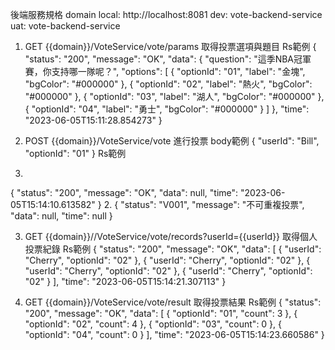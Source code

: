 後端服務規格
domain
local: http://localhost:8081
dev: vote-backend-service
uat: vote-backend-service

1. GET {{domain}}/VoteService/vote/params
取得投票選項與題目
Rs範例
{
    "status": "200",
    "message": "OK",
    "data": {
        "question": "這季NBA冠軍賽，你支持哪一隊呢？",
        "options": [
            {
                "optionId": "01",
                "label": "金塊",
                "bgColor": "#000000"
            },
            {
                "optionId": "02",
                "label": "熱火",
                "bgColor": "#000000"
            },
            {
                "optionId": "03",
                "label": "湖人",
                "bgColor": "#000000"
            },
            {
                "optionId": "04",
                "label": "勇士",
                "bgColor": "#000000"
            }
        ]
    },
    "time": "2023-06-05T15:11:28.854273"
}

2. POST {{domain}}/VoteService/vote
進行投票
body範例
{
    "userId": "Bill",
    "optionId": "01"
}
Rs範例
1.
{
    "status": "200",
    "message": "OK",
    "data": null,
    "time": "2023-06-05T15:14:10.613582"
}
2.
{
    "status": "V001",
    "message": "不可重複投票",
    "data": null,
    "time": null
}

3. GET {{domain}}//VoteService/vote/records?userId={{userId}}
取得個人投票紀錄
Rs範例
{
    "status": "200",
    "message": "OK",
    "data": [
        {
            "userId": "Cherry",
            "optionId": "02"
        },
        {
            "userId": "Cherry",
            "optionId": "02"
        },
        {
            "userId": "Cherry",
            "optionId": "02"
        },
        {
            "userId": "Cherry",
            "optionId": "02"
        }
    ],
    "time": "2023-06-05T15:14:21.307113"
}

4. GET {{domain}}/VoteService/vote/result
取得投票結果
Rs範例
{
    "status": "200",
    "message": "OK",
    "data": [
        {
            "optionId": "01",
            "count": 3
        },
        {
            "optionId": "02",
            "count": 4
        },
        {
            "optionId": "03",
            "count": 0
        },
        {
            "optionId": "04",
            "count": 0
        }
    ],
    "time": "2023-06-05T15:14:23.660586"
}